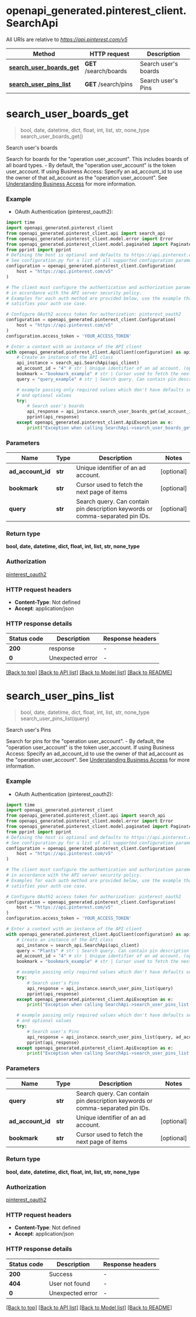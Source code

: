 # openapi_generated.pinterest_client.SearchApi

All URIs are relative to *https://api.pinterest.com/v5*

Method | HTTP request | Description
------------- | ------------- | -------------
[**search_user_boards_get**](SearchApi.md#search_user_boards_get) | **GET** /search/boards | Search user&#39;s boards
[**search_user_pins_list**](SearchApi.md#search_user_pins_list) | **GET** /search/pins | Search user&#39;s Pins


# **search_user_boards_get**
> bool, date, datetime, dict, float, int, list, str, none_type search_user_boards_get()

Search user's boards

Search for boards for the \"operation user_account\". This includes boards of all board types. - By default, the \"operation user_account\" is the token user_account.  If using Business Access: Specify an ad_account_id to use the owner of that ad_account as the \"operation user_account\". See <a href='/docs/reference/business-access/'>Understanding Business Access</a> for more information.

### Example

* OAuth Authentication (pinterest_oauth2):

```python
import time
import openapi_generated.pinterest_client
from openapi_generated.pinterest_client.api import search_api
from openapi_generated.pinterest_client.model.error import Error
from openapi_generated.pinterest_client.model.paginated import Paginated
from pprint import pprint
# Defining the host is optional and defaults to https://api.pinterest.com/v5
# See configuration.py for a list of all supported configuration parameters.
configuration = openapi_generated.pinterest_client.Configuration(
    host = "https://api.pinterest.com/v5"
)

# The client must configure the authentication and authorization parameters
# in accordance with the API server security policy.
# Examples for each auth method are provided below, use the example that
# satisfies your auth use case.

# Configure OAuth2 access token for authorization: pinterest_oauth2
configuration = openapi_generated.pinterest_client.Configuration(
    host = "https://api.pinterest.com/v5"
)
configuration.access_token = 'YOUR_ACCESS_TOKEN'

# Enter a context with an instance of the API client
with openapi_generated.pinterest_client.ApiClient(configuration) as api_client:
    # Create an instance of the API class
    api_instance = search_api.SearchApi(api_client)
    ad_account_id = "4" # str | Unique identifier of an ad account. (optional)
    bookmark = "bookmark_example" # str | Cursor used to fetch the next page of items (optional)
    query = "query_example" # str | Search query. Can contain pin description keywords or comma-separated pin IDs. (optional)

    # example passing only required values which don't have defaults set
    # and optional values
    try:
        # Search user's boards
        api_response = api_instance.search_user_boards_get(ad_account_id=ad_account_id, bookmark=bookmark, query=query)
        pprint(api_response)
    except openapi_generated.pinterest_client.ApiException as e:
        print("Exception when calling SearchApi->search_user_boards_get: %s\n" % e)
```


### Parameters

Name | Type | Description  | Notes
------------- | ------------- | ------------- | -------------
 **ad_account_id** | **str**| Unique identifier of an ad account. | [optional]
 **bookmark** | **str**| Cursor used to fetch the next page of items | [optional]
 **query** | **str**| Search query. Can contain pin description keywords or comma-separated pin IDs. | [optional]

### Return type

**bool, date, datetime, dict, float, int, list, str, none_type**

### Authorization

[pinterest_oauth2](../README.md#pinterest_oauth2)

### HTTP request headers

 - **Content-Type**: Not defined
 - **Accept**: application/json


### HTTP response details

| Status code | Description | Response headers |
|-------------|-------------|------------------|
**200** | response |  -  |
**0** | Unexpected error |  -  |

[[Back to top]](#) [[Back to API list]](../README.md#documentation-for-api-endpoints) [[Back to Model list]](../README.md#documentation-for-models) [[Back to README]](../README.md)

# **search_user_pins_list**
> bool, date, datetime, dict, float, int, list, str, none_type search_user_pins_list(query)

Search user's Pins

Search for pins for the \"operation user_account\". - By default, the \"operation user_account\" is the token user_account.  If using Business Access: Specify an ad_account_id to use the owner of that ad_account as the \"operation user_account\". See <a href='/docs/reference/business-access/'>Understanding Business Access</a> for more information.

### Example

* OAuth Authentication (pinterest_oauth2):

```python
import time
import openapi_generated.pinterest_client
from openapi_generated.pinterest_client.api import search_api
from openapi_generated.pinterest_client.model.error import Error
from openapi_generated.pinterest_client.model.paginated import Paginated
from pprint import pprint
# Defining the host is optional and defaults to https://api.pinterest.com/v5
# See configuration.py for a list of all supported configuration parameters.
configuration = openapi_generated.pinterest_client.Configuration(
    host = "https://api.pinterest.com/v5"
)

# The client must configure the authentication and authorization parameters
# in accordance with the API server security policy.
# Examples for each auth method are provided below, use the example that
# satisfies your auth use case.

# Configure OAuth2 access token for authorization: pinterest_oauth2
configuration = openapi_generated.pinterest_client.Configuration(
    host = "https://api.pinterest.com/v5"
)
configuration.access_token = 'YOUR_ACCESS_TOKEN'

# Enter a context with an instance of the API client
with openapi_generated.pinterest_client.ApiClient(configuration) as api_client:
    # Create an instance of the API class
    api_instance = search_api.SearchApi(api_client)
    query = "Plants" # str | Search query. Can contain pin description keywords or comma-separated pin IDs.
    ad_account_id = "4" # str | Unique identifier of an ad account. (optional)
    bookmark = "bookmark_example" # str | Cursor used to fetch the next page of items (optional)

    # example passing only required values which don't have defaults set
    try:
        # Search user's Pins
        api_response = api_instance.search_user_pins_list(query)
        pprint(api_response)
    except openapi_generated.pinterest_client.ApiException as e:
        print("Exception when calling SearchApi->search_user_pins_list: %s\n" % e)

    # example passing only required values which don't have defaults set
    # and optional values
    try:
        # Search user's Pins
        api_response = api_instance.search_user_pins_list(query, ad_account_id=ad_account_id, bookmark=bookmark)
        pprint(api_response)
    except openapi_generated.pinterest_client.ApiException as e:
        print("Exception when calling SearchApi->search_user_pins_list: %s\n" % e)
```


### Parameters

Name | Type | Description  | Notes
------------- | ------------- | ------------- | -------------
 **query** | **str**| Search query. Can contain pin description keywords or comma-separated pin IDs. |
 **ad_account_id** | **str**| Unique identifier of an ad account. | [optional]
 **bookmark** | **str**| Cursor used to fetch the next page of items | [optional]

### Return type

**bool, date, datetime, dict, float, int, list, str, none_type**

### Authorization

[pinterest_oauth2](../README.md#pinterest_oauth2)

### HTTP request headers

 - **Content-Type**: Not defined
 - **Accept**: application/json


### HTTP response details

| Status code | Description | Response headers |
|-------------|-------------|------------------|
**200** | Success |  -  |
**404** | User not found |  -  |
**0** | Unexpected error |  -  |

[[Back to top]](#) [[Back to API list]](../README.md#documentation-for-api-endpoints) [[Back to Model list]](../README.md#documentation-for-models) [[Back to README]](../README.md)

